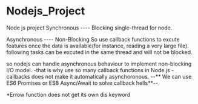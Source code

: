 # Nodejs_Project

Node js project
Synchronous ---- Blocking
single-thread for node.

Asynchronous ---- Non-Blocking
So use callback functions to excute features once the data is available(for instance, reading a very large file).
following tasks can be excuted in the same thread and will not be blocked.

so nodejs can handle asynchronous behaviour to implement non-blocking I/O model.
-that is why use so many callback functions in Node.js
-callbacks does not make it automatically asynchoronous.
--** We can use ES6 Promises or ES8 Async/Await to solve callback hells**--

\*Errow function does not get its own dis keyword
